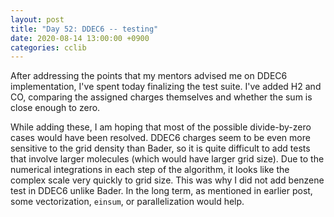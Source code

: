 ```yaml
---
layout: post
title: "Day 52: DDEC6 -- testing"
date: 2020-08-14 13:00:00 +0900
categories: cclib
---
```


After addressing the points that my mentors advised me on DDEC6 implementation, I've spent today finalizing the test suite. I've added H2 and CO, comparing the assigned charges themselves and whether the sum is close enough to zero. 

While adding these, I am hoping that most of the possible divide-by-zero cases would have been resolved. DDEC6 charges seem to be even more sensitive to the grid density than Bader, so it is quite difficult to add tests that involve larger molecules (which would have larger grid size). Due to the numerical integrations in each step of the algorithm, it looks like the complex scale very quickly to grid size. This was why I did not add benzene test in DDEC6 unlike Bader. In the long term, as mentioned in earlier post, some vectorization, `einsum`, or parallelization would help.


